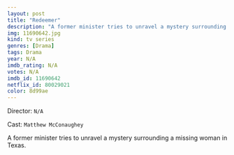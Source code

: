 ```yaml
---
layout: post
title: "Redeemer"
description: "A former minister tries to unravel a mystery surrounding a missing woman in Texas..."
img: 11690642.jpg
kind: tv series
genres: [Drama]
tags: Drama 
year: N/A
imdb_rating: N/A
votes: N/A
imdb_id: 11690642
netflix_id: 80029021
color: 8d99ae
---
```

Director: `N/A`  

Cast: `Matthew McConaughey` 

A former minister tries to unravel a mystery surrounding a missing woman in Texas.